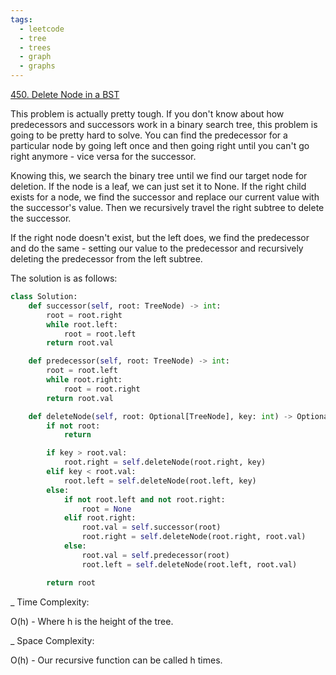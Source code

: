```yaml
---
tags:
  - leetcode
  - tree
  - trees
  - graph
  - graphs
---
```


<a href="https://leetcode.com/problems/delete-node-in-a-bst/">
450. Delete Node in a BST</a>

This problem is actually pretty tough. If you don't know about how predecessors
and successors work in a binary search tree, this problem is going to be pretty
hard to solve. You can find the predecessor for a particular node by going left
once and then going right until you can't go right anymore - vice versa for the
successor.

Knowing this, we search the binary tree until we find our target node for
deletion. If the node is a leaf, we can just set it to None. If the right child
exists for a node, we find the successor and replace our current value with the
successor's value. Then we recursively travel the right subtree to delete the
successor.

If the right node doesn't exist, but the left does, we find the predecessor and
do the same - setting our value to the predecessor and recursively deleting the
predecessor from the left subtree.

The solution is as follows:

```python
class Solution:
    def successor(self, root: TreeNode) -> int:
        root = root.right
        while root.left:
            root = root.left
        return root.val

    def predecessor(self, root: TreeNode) -> int:
        root = root.left
        while root.right:
            root = root.right
        return root.val

    def deleteNode(self, root: Optional[TreeNode], key: int) -> Optional[TreeNode]:
        if not root:
            return

        if key > root.val:
            root.right = self.deleteNode(root.right, key)
        elif key < root.val:
            root.left = self.deleteNode(root.left, key)
        else:
            if not root.left and not root.right:
                root = None
            elif root.right:
                root.val = self.successor(root)
                root.right = self.deleteNode(root.right, root.val)
            else:
                root.val = self.predecessor(root)
                root.left = self.deleteNode(root.left, root.val)

        return root
```

\_ Time Complexity:

O(h) - Where h is the height of the tree.

\_ Space Complexity:

O(h) - Our recursive function can be called h times.
